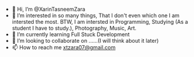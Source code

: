 - 👋 Hi, I’m @XarinTasneemZara
- 👀 I’m interested in so many things, That I don't even which one I am intersted the most. BTW, I am intersted in Programming, Studying (As a student I have to study.), Photography, Music, Art. 
- 🌱 I’m currently learning Full Stuck Development 
- 💞️ I’m looking to collaborate on ......(I will think about it later) 
- 📫 How to reach me xtzara07@gmail.com

<!---
XarinTasneemZara/XarinTasneemZara is a ✨ special ✨ repository because its `README.md` (this file) appears on your GitHub profile.
You can click the Preview link to take a look at your changes.
--->
